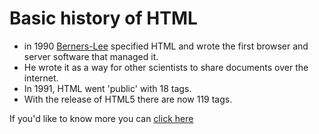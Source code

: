# Basic history of HTML

- in 1990 [Berners-Lee](https://en.wikipedia.org/wiki/Tim_Berners-Lee) specified HTML and wrote the first browser and server software that managed it.
- He wrote it as a way for other scientists to share documents over the internet.
- In 1991, HTML went 'public' with 18 tags.
- With the release of HTML5 there are now 119 tags.
 
If you'd like to know more you can [click here](https://www.w3.org/People/Raggett/book4/ch02.html)